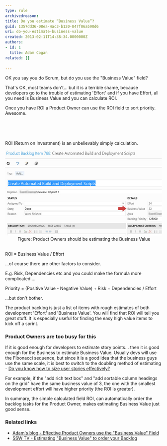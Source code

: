 ```yaml
---
type: rule
archivedreason: 
title: Do you estimate “Business Value”?
guid: 1357dd36-08ea-4ac3-b120-847f06a590d6
uri: do-you-estimate-business-value
created: 2013-02-11T14:38:34.0000000Z
authors:
- id: 1
  title: Adam Cogan
related: []

---
```



<p class="ssw15-rteElement-P">OK you say you do Scrum, but do you use the "Business Value" field?<br></p><p class="ssw15-rteElement-P">That's OK, most teams don't... but it is a terrible shame, because developers go to the trouble of estimating 'Effort' and if you have Effort, all you need is Business Value and you can calculate ROI. <br></p><p class="ssw15-rteElement-P">Once you have ROI a Product Owner can use the ROI field to sort priority. Awesome.​<br></p><div class="ms-rtestate-read ms-rte-wpbox"><div class="ms-rtestate-notify  ms-rtestate-read 9fb6731a-54ef-4ef5-bad3-81325d5df190" id="div_9fb6731a-54ef-4ef5-bad3-81325d5df190" unselectable="on"></div><div id="vid_9fb6731a-54ef-4ef5-bad3-81325d5df190" unselectable="on" style="display:none;"></div></div>​​​​<br>
<br><excerpt class='endintro'></excerpt><br>
<p>ROI (Return on Investment) is an unbelievably simply calculation.</p><dl class="image"><dt>
      <img src="business-value-field.jpg" alt="Business Value field" /> 
   </dt><dd>Figure:​ Product Owners should be estimating the Business Value</dd></dl>
<br>
<div class="greyBox"> ROI = Business Value / Effort​ </div><p>...of course there are other factors to consider.</p><p>E.g. Risk, Dependencies etc and you could make the formula more complicated....</p><div class="greyBox"> Priority = (Positive Value - Negative Value) + Risk + Dependencies / Effort </div><p>...but don't bother.</p><p>The product backlog is just a list of items with rough estimates of both development 'Effort' and 'Business Value'. You will find that ROI will tell you great stuff. It is especially useful for finding the easy high value items to kick off a sprint.</p><h3>Product Owners are too busy for this​<br></h3><p>If it is good enough for developers to estimate story points... then it is good enough for the Business to estimate Business Value. Usually devs will use the Fibonacci sequence, but since it is a good idea that the business guys use the same scale, it is best to switch to the doubling method of estimating - 
   <a href="/Pages/Do-You-Know-How-To-Size-Stories-Effectively.aspx">Do you know how to size user stories effectively?</a>​</p><p>For example, if the "add rich text box" and "add sortable column headings on the grid" have the same business value of 3, the one with the smallest development effort will have higher priority (the ROI is greater).</p><p>In summary, the simple calculated field ROI, can automatically order the backlog tasks for the Product Owner, makes estimating Business Value just good sense.</p><h3>Related links</h3><ul><li>
      <a href="http://www.adamcogan.com/2013/05/08/the-business-value-field/">Adam's blog - Effective Product Owners use the "Business Value" Field</a></li><li>
      <a href="http://tv.ssw.com/3102/business-value">SSW TV​ - Estimating "Business Value" to order your Backlog</a></li></ul>



